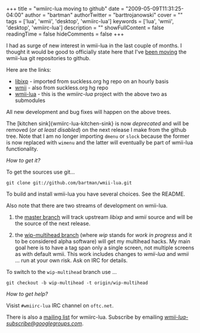 +++
title = "wmiirc-lua moving to github"
date = "2009-05-09T11:31:25-04:00"
author = "bartman"
authorTwitter = "barttrojanowski"
cover = ""
tags = ['lua', 'wmii', 'desktop', 'wmiirc-lua']
keywords = ['lua', 'wmii', 'desktop', 'wmiirc-lua']
description = ""
showFullContent = false
readingTime = false
hideComments = false
+++

I had as surge of new interest in wmii-lua in the last couple of months.  I thought it
would be good to officially state here that
I've [been moving](http://groups.google.ca/group/wmii-lua/browse_thread/thread/aaaf9b23a5aa7c85)
the wmii-lua git repositories to github.

<!--more-->

Here are the links:

  - [libixp](http://github.com/bartman/libixp/tree/master) - imported from suckless.org hg repo on an hourly basis
  - [wmii](http://github.com/bartman/wmii/tree/master) - also from suckless.org hg repo
  - [wmii-lua](http://github.com/bartman/wmii-lua/tree/master) - this is the *wmiirc-lua* project with the above two as submodules

All new development and bug fixes will happen on the above trees.

The [kitchen sink]{wmiirc-lua-kitchen-sink} is now *deprecated* and will be removed
(*or at least disabled*) on the next release I make from the github tree.  Note
that I am no longer importing `dmenu` or `slock` because the former is now
replaced with `wimenu` and the latter will eventually be part of wmii-lua functionality.

*How to get it?*

To get the sources use git...

    git clone git://github.com/bartman/wmii-lua.git

To build and install wmii-lua you have several choices.  See the README.

Also note that there are two streams of development on wmii-lua.

1) the [master branch](http://github.com/bartman/wmii-lua/tree/master) will track
   upstream *libixp* and *wmii* source and will be the source of the next release.

2) the [wip-multihead branch](http://github.com/bartman/wmii-lua/tree/wip-multihead)
   (where *wip* stands for *work in progress* and it to be considered alpha software)
   will get my multihead hacks.  My main goal here is to have a tag span only
   a single screen, not multiple screens as with default wmii.  This work includes
   changes to *wmii-lua* and *wmii* ... run at your own risk.  Ask on IRC for details.

To switch to the `wip-multihead` branch use ...

    git checkout -b wip-multihead -t origin/wip-multihead

*How to get help?*

Visist `#wmiirc-lua` IRC channel on `oftc.net`.

There is also a [mailing list](http://groups.google.ca/group/wmii-lua) for wmiirc-lua.
Subscribe by emailing *wmii-lua-subscribe@googlegroups.com*.

<SCRIPT type='text/javascript' language='JavaScript' src='http://www.ohloh.net/projects/8254/badge_js'></SCRIPT>